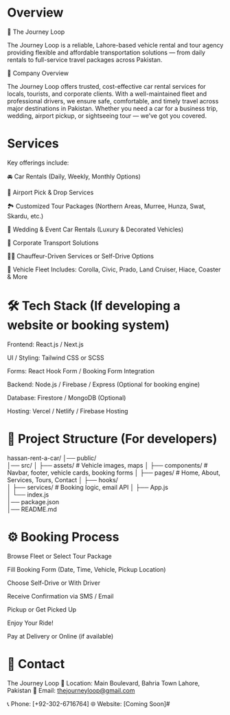 # Overview

🚗 The Journey Loop

The Journey Loop is a reliable, Lahore-based vehicle rental and tour agency providing flexible and affordable transportation solutions — from daily rentals to full-service travel packages across Pakistan.

📌 Company Overview

The Journey Loop offers trusted, cost-effective car rental services for locals, tourists, and corporate clients. With a well-maintained fleet and professional drivers, we ensure safe, comfortable, and timely travel across major destinations in Pakistan. Whether you need a car for a business trip, wedding, airport pickup, or sightseeing tour — we’ve got you covered.

# Services

Key offerings include:

🚘 Car Rentals (Daily, Weekly, Monthly Options)

🛬 Airport Pick & Drop Services

🏞️ Customized Tour Packages (Northern Areas, Murree, Hunza, Swat, Skardu, etc.)

👰 Wedding & Event Car Rentals (Luxury & Decorated Vehicles)

🏢 Corporate Transport Solutions

👨‍✈️ Chauffeur-Driven Services or Self-Drive Options

🚙 Vehicle Fleet Includes: Corolla, Civic, Prado, Land Cruiser, Hiace, Coaster & More

# 🛠️ Tech Stack (If developing a website or booking system)

Frontend: React.js / Next.js

UI / Styling: Tailwind CSS or SCSS

Forms: React Hook Form / Booking Form Integration

Backend: Node.js / Firebase / Express (Optional for booking engine)

Database: Firestore / MongoDB (Optional)

Hosting: Vercel / Netlify / Firebase Hosting

# 📁 Project Structure (For developers)
hassan-rent-a-car/
│── public/             
│── src/
│   ├── assets/          # Vehicle images, maps
│   ├── components/      # Navbar, footer, vehicle cards, booking forms
│   ├── pages/           # Home, About, Services, Tours, Contact
│   ├── hooks/           
│   ├── services/        # Booking logic, email API
│   ├── App.js           
│   └── index.js         
│── package.json         
│── README.md            

# ⚙️ Booking Process

Browse Fleet or Select Tour Package

Fill Booking Form (Date, Time, Vehicle, Pickup Location)

Choose Self-Drive or With Driver

Receive Confirmation via SMS / Email

Pickup or Get Picked Up

Enjoy Your Ride!

Pay at Delivery or Online (if available)


# 📩 Contact

The Journey Loop
📍 Location: Main Boulevard, Bahria Town Lahore, Pakistan
📧 Email: thejourneyloop@gmail.com

📞 Phone: [+92-302-6716764]
🌐 Website: [Coming Soon]#
